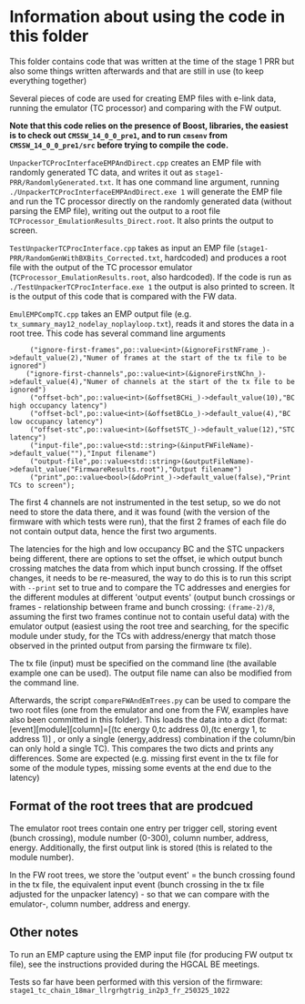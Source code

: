 # Information about using the code in this folder

This folder contains code that was written at the time of the stage 1 PRR but also some things written afterwards and that are still in use (to keep everything together)

Several pieces of code are used for creating EMP files with e-link data, running the emulator (TC processor) and comparing with the FW output.

**Note that this code relies on the presence of Boost, libraries, the easiest is to check out `CMSSW_14_0_0_pre1`, and to run `cmsenv` from `CMSSW_14_0_0_pre1/src` before trying to compile the code.**

`UnpackerTCProcInterfaceEMPAndDirect.cpp` creates an EMP file with randomly generated TC data, and writes it out as `stage1-PRR/RandomlyGenerated.txt`. It has one command line argument, running `./UnpackerTCProcInterfaceEMPAndDirect.exe 1` will generate the EMP file and run the TC processor directly on the randomly generated data (without parsing the EMP file), writing out the output to a root file `TCProcessor_EmulationResults_Direct.root`. It also prints the output to screen.

`TestUnpackerTCProcInterface.cpp` takes as input an EMP file (`stage1-PRR/RandomGenWithBXBits_Corrected.txt`, hardcoded) and produces a root file with the output of the TC processor emulator (`TCProcessor_EmulationResults.root`, also hardcoded). If the code is run as `./TestUnpackerTCProcInterface.exe 1` the output is also printed to screen. It is the output of this code that is compared with the FW data. 

`EmulEMPCompTC.cpp` takes an EMP output file (e.g. `tx_summary_may12_nodelay_noplayloop.txt`), reads it and stores the data in a root tree. This code has several command line arguments

```
     ("ignore-first-frames",po::value<int>(&ignoreFirstNFrame_)->default_value(2),"Numer of frames at the start of the tx file to be ignored")
    ("ignore-first-channels",po::value<int>(&ignoreFirstNChn_)->default_value(4),"Numer of channels at the start of the tx file to be ignored")
     ("offset-bch",po::value<int>(&offsetBCHi_)->default_value(10),"BC high occupancy latency")
     ("offset-bcl",po::value<int>(&offsetBCLo_)->default_value(4),"BC low occupancy latency")
     ("offset-stc",po::value<int>(&offsetSTC_)->default_value(12),"STC latency")
     ("input-file",po::value<std::string>(&inputFWFileName)->default_value(""),"Input filename")
     ("output-file",po::value<std::string>(&outputFileName)->default_value("FirmwareResults.root"),"Output filename")
     ("print",po::value<bool>(&doPrint_)->default_value(false),"Print TCs to screen");
```
The first 4 channels are not instrumented in the test setup, so we do not need to store the data there, and it was found (with the version of the firmware with which tests were run), that the first 2 frames of each file do not contain output data, hence the first two arguments.

The latencies for the high and low occupancy BC and the STC unpackers being different, there are options to set the offset, ie which output bunch crossing matches the data from which input bunch crossing. If the offset changes, it needs to be re-measured, the way to do this is to run this script with `--print` set to true and to compare the TC addresses and energies for the different modules at different 'output events' (output bunch crossings or frames - relationship between frame and  bunch crossing: `(frame-2)/8`, assuming the first two frames continue not to contain useful data) with the emulator output (easiest using the root tree and searching, for the specific module under study, for the TCs with address/energy that match those observed in the printed output from parsing the firmware tx file).

The tx file (input) must be specified on the command line (the available example one can be used). The output file name can also be modified from the command line. 

Afterwards, the script `compareFWAndEmTrees.py` can be used to compare the two root files (one from the emulator and one from the FW, examples have also been committed in this folder). This loads the data into a dict (format: [event][module][column]=[(tc energy 0,tc address 0),(tc energy 1, tc address 1)] , or only a single (energy,address) combination if the column/bin can only hold a single TC). This compares the two dicts and prints any differences. Some are expected (e.g. missing first event in the tx file for some of the module types, missing some events at the end due to the latency)

## Format of the root trees that are prodcued
The emulator root trees contain one entry per trigger cell, storing event (bunch crossing), module number (0-300), column number, address, energy. Additionally, the first output link is stored (this is related to the module number).

In the FW root trees, we store the 'output event' = the bunch crossing found in the tx file, the equivalent input event (bunch crossing in the tx file adjusted for the unpacker latency) - so that we can compare with the emulator-, column number, address and energy. 

## Other notes
To run an EMP capture using the EMP input file (for producing FW output tx file), see the instructions provided during the HGCAL BE meetings.

Tests so far have been performed with this version of the firmware: `stage1_tc_chain_18mar_llrgrhgtrig_in2p3_fr_250325_1022`

